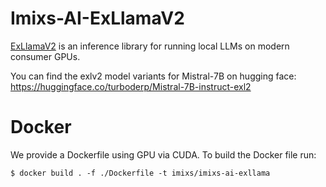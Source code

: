 # Imixs-AI-ExLlamaV2

[ExLlamaV2](https://github.com/turboderp/exllamav2)  is an inference library for running local LLMs on modern consumer GPUs.

You can find the exlv2 model variants for Mistral-7B on hugging face: https://huggingface.co/turboderp/Mistral-7B-instruct-exl2


# Docker

We provide a Dockerfile using GPU via CUDA. To build the Docker file run:

    $ docker build . -f ./Dockerfile -t imixs/imixs-ai-exllama
